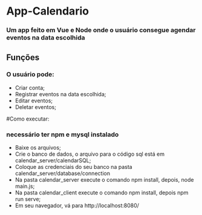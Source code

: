 # App-Calendario

### Um app feito em Vue e Node onde o usuário consegue agendar eventos na data escolhida

## Funções

### O usuário pode: 

- Criar conta;
- Registrar eventos na data escolhida;
- Editar eventos;
- Deletar eventos;

#Como executar:

### necessário ter npm e mysql instalado

- Baixe os arquivos;
- Crie o banco de dados, o arquivo para o código sql está em calendar_server/calendarSQL;
- Coloque as credenciais do seu banco na pasta calendar_server/database/connection
- Na pasta calendar_server execute o comando npm install, depois, node main.js;
- Na pasta calendar_client execute o comando npm install, depois npm run serve;
- Em seu navegador, vá para  http://localhost:8080/
